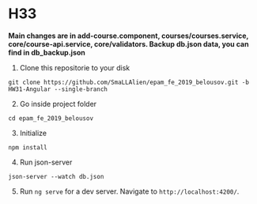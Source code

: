 # H33

**Main changes are in add-course.component,  courses/courses.service, core/course-api.service, core/validators. Backup db.json data, you can find in  db_backup.json**


1. Clone this repositorie to your disk
```
git clone https://github.com/SmaLLAlien/epam_fe_2019_belousov.git -b HW31-Angular --single-branch
```
2. Go inside project folder
```
cd epam_fe_2019_belousov
```
3. Initialize
```
npm install
```
4. Run json-server
```
json-server --watch db.json
```
5. Run `ng serve` for a dev server. Navigate to `http://localhost:4200/`.
